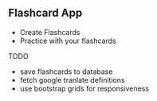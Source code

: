 
Flashcard App
------------

- Create Flashcards
- Practice with your flashcards




TODO
- save flashcards to database
- fetch google tranlate definitions
- use bootstrap grids for responsiveness


